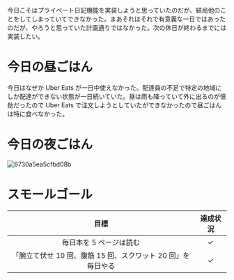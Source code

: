 今日こそはプライベート日記機能を実装しようと思っていたのだが、結局他のことをしてしまっていてできなかった。まあそれはそれで有意義な一日ではあったのだが、やろうと思っていた計画通りではなかった。次の休日が終わるまでには実装したい。

# 今日の昼ごはん
今日はなぜか Uber Eats が一日中使えなかった。配達員の不足で特定の地域にしか配達ができない状態が一日続いていた。昼は雨も降っていて外に出るのが億劫だったので Uber Eats で注文しようとしていたができなかったので昼ごはんは特に食べなかった。

# 今日の夜ごはん
![6730a5ea5cfbd08b](/images/2019/03/6730a5ea5cfbd08b.jpg)

# スモールゴール
| 目標 | 達成状況 |
|:---:|:---:|
| 毎日本を 5 ページは読む | ✓ |
| 「腕立て伏せ 10 回、腹筋 15 回、スクワット 20 回」を毎日やる | ✓ |
